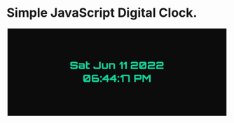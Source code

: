 # Simple JavaScript Digital Clock.

<div align="center">

![](https://github.com/cba0311/DigitalClock/blob/master/assets/DigitalClock.png)

</div>
